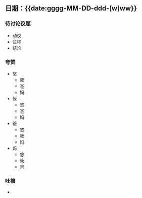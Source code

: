 ## 日期：{{date:gggg-MM-DD-ddd-[w]ww}}
### 待讨论议题
- 动议
- 过程
- 结论
### 夸赞
- 悠
	- 筱
	- 爸
	- 妈
- 筱
	- 悠
	- 爸
	- 妈
- 爸
	- 悠
	- 筱
	- 妈
- 妈
	- 悠
	- 筱
	- 爸

### 吐槽
- 
